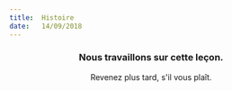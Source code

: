 ```yaml
---
title:  Histoire
date:   14/09/2018
---
```


### <center>Nous travaillons sur cette leçon.</center>
<center>Revenez plus tard, s'il vous plaît.</center>